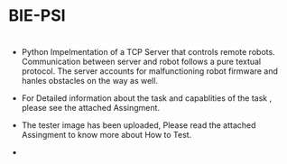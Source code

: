 # BIE-PSI
# 
- Python Impelmentation of a TCP Server that controls remote robots. Communication between server and robot follows a pure textual protocol. The server accounts for malfunctioning robot firmware and hanles obstacles on the way as well. 

- For Detailed information about the task and capablities of the task , please see the attached Assingment.
- The tester image has been uploaded, Please read the attached Assingment to know more about How to Test. 
- 
